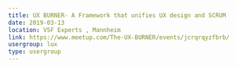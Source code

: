 ```yaml
---
title: UX BURNER- A Framework that unifies UX design and SCRUM
date: 2019-03-13
location: VSF Experts , Mannheim
link: https://www.meetup.com/The-UX-BURNER/events/jcrqrqyzfbrb/
usergroup: lux
type: usergroup
---
```

